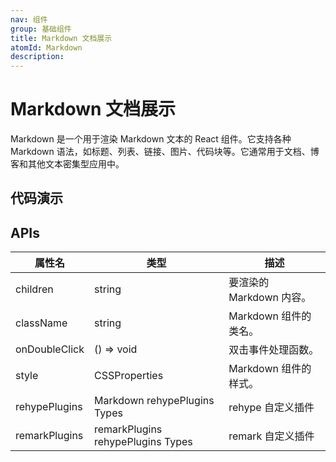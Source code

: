 ```yaml
---
nav: 组件
group: 基础组件
title: Markdown 文档展示
atomId: Markdown
description:
---
```


# Markdown 文档展示

Markdown 是一个用于渲染 Markdown 文本的 React 组件。它支持各种 Markdown 语法，如标题、列表、链接、图片、代码块等。它通常用于文档、博客和其他文本密集型应用中。

## 代码演示

<code src="./demos/index.tsx" nopadding title="默认渲染"></code>

<code src="./demos/code.tsx" nopadding title="代码"></code>

<code src="./demos/htmlPlugin.tsx" nopadding title="自定义传入 Plugins" description="我们内置了一些对于 Markdown 转换的 Plugins，但是如果你有别的需求，你可以自定义传入 `rehypePlugins` 和 `remarkPlugins` 来扩充当前的渲染能力。例子是一个传入 rehypeRaw 用来渲染 Html 能力的样例。需要注意的是，不同的插件之间可能会出现解析冲突的问题，这个可能需要用户自己解决。"></code>

## APIs

| 属性名        | 类型                              | 描述                     |
| ------------- | --------------------------------- | ------------------------ |
| children      | string                            | 要渲染的 Markdown 内容。 |
| className     | string                            | Markdown 组件的类名。    |
| onDoubleClick | () => void                        | 双击事件处理函数。       |
| style         | CSSProperties                     | Markdown 组件的样式。    |
| rehypePlugins | Markdown rehypePlugins Types      | rehype 自定义插件        |
| remarkPlugins | remarkPlugins rehypePlugins Types | remark 自定义插件        |
